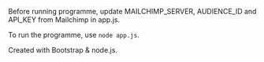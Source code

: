 Before running programme, update MAILCHIMP_SERVER, AUDIENCE_ID and API_KEY from Mailchimp in app.js.

To run the programme, use `node app.js`.

Created with Bootstrap & node.js.
